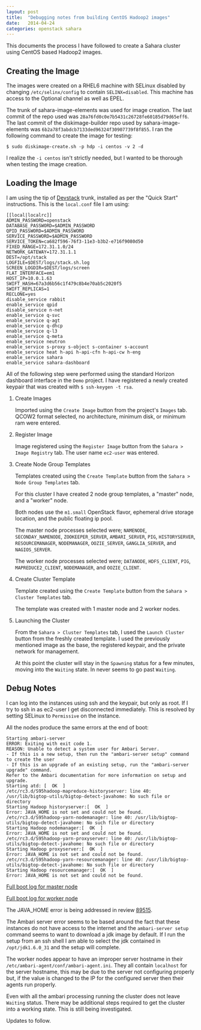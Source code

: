 ```yaml
---
layout: post
title:  "Debugging notes from building CentOS Hadoop2 images"
date:   2014-04-24
categories: openstack sahara
---
```


This documents the process I have followed to create a Sahara cluster using
CentOS based Hadoop2 images.

Creating the Image
----

The images were created on a RHEL6 machine with SELinux disabled by changing
`/etc/selinx/config` to contain `SELINX=disabled`. This machine
has access to the Optional channel as well as EPEL.

The trunk of sahara-image-elements was used for image creation. The last commit
of the repo used was `28a76fd0c0e7b5431c26728fe60185d79d65eff6`. The last
commit of the diskimage-builder repo used by sahara-image-elements was
`6b2a78f3abdcb7133ded96324f30907739f8f855`. I ran the following command to
create the image for testing:

    $ sudo diskimage-create.sh -p hdp -i centos -v 2 -d

I realize the `-i centos` isn't strictly needed, but I wanted to be thorough
when testing the image creation.

Loading the Image
----

I am using the tip of [Devstack](http://devstack.org) trunk, installed as per
the "Quick Start" instructions. This is the `local.conf` file I am using:

    [[local|localrc]]
    ADMIN_PASSWORD=openstack
    DATABASE_PASSWORD=$ADMIN_PASSWORD
    QPID_PASSWORD=$ADMIN_PASSWORD
    SERVICE_PASSWORD=$ADMIN_PASSWORD
    SERVICE_TOKEN=ca682f596-76f3-11e3-b3b2-e716f9080d50
    FIXED_RANGE=172.31.1.0/24
    NETWORK_GATEWAY=172.31.1.1
    DEST=/opt/stack
    LOGFILE=$DEST/logs/stack.sh.log
    SCREEN_LOGDIR=$DEST/logs/screen
    FLAT_INTERFACE=em1
    HOST_IP=10.0.1.63
    SWIFT_HASH=67a3d6b56c1f479c8b4e70ab5c2020f5
    SWIFT_REPLICAS=1
    RECLONE=yes
    disable_service rabbit
    enable_service qpid
    disable_service n-net
    enable_service q-svc
    enable_service q-agt
    enable_service q-dhcp
    enable_service q-l3
    enable_service q-meta
    enable_service neutron
    enable_service s-proxy s-object s-container s-account
    enable_service heat h-api h-api-cfn h-api-cw h-eng
    enable_service sahara
    enable_service sahara-dashboard

All of the following step were performed using the standard Horizon dashboard
interface in the `Demo` project. I have registered a newly created keypair
that was created with `$ ssh-keygen -t rsa`.

1. Create Images

    Imported using the `Create Image` button from the project's `Images` tab.
    QCOW2 format selected, no architecture, minimum disk, or minimum ram were
    entered.

2. Register Image

    Image registered using the `Register Image` button from the
    `Sahara > Image Registry` tab. The user name `ec2-user` was entered.

3. Create Node Group Templates

    Templates created using the `Create Template` button from the
    `Sahara > Node Group Templates` tab.

    For this cluster I have created 2 node group templates, a "master" node,
    and a "worker" node.

    Both nodes use the `m1.small` OpenStack flavor, ephemeral drive storage
    location, and the public floating ip pool.

    The master node processes selected were; `NAMENODE`, `SECONDAY_NAMENODE`,
    `ZOOKEEPER_SERVER`, `AMBARI_SERVER`, `PIG`, `HISTORYSERVER`,
    `RESOURCEMANAGER`, `NODEMANAGER`, `OOZIE_SERVER`, `GANGLIA_SERVER`, and
    `NAGIOS_SERVER`.

    The worker node processes selected were; `DATANODE`, `HDFS_CLIENT`, `PIG`,
    `MAPREDUCE2_CLIENT`, `NODEMANAGER`, and `OOZIE_CLIENT`.

4. Create Cluster Template

    Template created using the `Create Template` button from the
    `Sahara > Cluster Templates` tab.

    The template was created with 1 master node and 2 worker nodes.

5. Launching the Cluster

    From the `Sahara > Cluster Templates` tab, I used the `Launch Cluster`
    button from the freshly created template. I used the previously mentioned
    image as the base, the registered keypair, and the private network for
    management.

    At this point the cluster will stay in the `Spawning` status for a few
    minutes, moving into the `Waiting` state. In never seems to go past
    `Waiting`.

Debug Notes
----

I can log into the instances using ssh and the keypair, but only as root.
If I try to ssh in as ec2-user I get disconnected immediately. This is
resolved by setting SELinux to `Permissive` on the instance.

All the nodes produce the same errors at the end of boot:

    Starting ambari-server
    ERROR: Exiting with exit code 1. 
    REASON: Unable to detect a system user for Ambari Server.
    - If this is a new setup, then run the "ambari-server setup" command to create the user
    - If this is an upgrade of an existing setup, run the "ambari-server upgrade" command.
    Refer to the Ambari documentation for more information on setup and upgrade.
    Starting atd: [  OK  ]
    /etc/rc3.d/S95hadoop-mapreduce-historyserver: line 40: /usr/lib/bigtop-utils/bigtop-detect-javahome: No such file or directory
    Starting Hadoop historyserver:[  OK  ]
    Error: JAVA_HOME is not set and could not be found.
    /etc/rc3.d/S95hadoop-yarn-nodemanager: line 40: /usr/lib/bigtop-utils/bigtop-detect-javahome: No such file or directory
    Starting Hadoop nodemanager:[  OK  ]
    Error: JAVA_HOME is not set and could not be found.
    /etc/rc3.d/S95hadoop-yarn-proxyserver: line 40: /usr/lib/bigtop-utils/bigtop-detect-javahome: No such file or directory
    Starting Hadoop proxyserver:[  OK  ]
    Error: JAVA_HOME is not set and could not be found.
    /etc/rc3.d/S95hadoop-yarn-resourcemanager: line 40: /usr/lib/bigtop-utils/bigtop-detect-javahome: No such file or directory
    Starting Hadoop resourcemanager:[  OK  ]
    Error: JAVA_HOME is not set and could not be found.

[Full boot log for master node](https://gist.github.com/elmiko/31294ea3a36f4f25c445)

[Full boot log for worker node](https://gist.github.com/elmiko/bb7be3694a39fbdc083f)

The JAVA\_HOME error is being addressed in review
[89515](https://review.openstack.org/#/c/89515/).

The Ambari server error seems to be based around the fact that these instances
do not have access to the internet and the `ambari-server setup` command
seems to want to download a jdk image by default. If I run the setup from an
ssh shell I am able to select the jdk contained in `/opt/jdk1.6.0_31` and the
setup will complete.

The worker nodes appear to have an improper server hostname in their
`/etc/ambari-agent/conf/ambari-agent.ini`. They all contain `localhost` for
the server hostname, this may be due to the server not configuring properly
but, if the value is changed to the IP for the configured server then their
agents run properly.

Even with all the ambari processing running the cluster does not leave
`Waiting` status. There may be additional steps required to get the cluster
into a working state. This is still being investigated.

Updates to follow.
